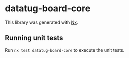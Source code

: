 # datatug-board-core

This library was generated with [Nx](https://nx.dev).

## Running unit tests

Run `nx test datatug-board-core` to execute the unit tests.
